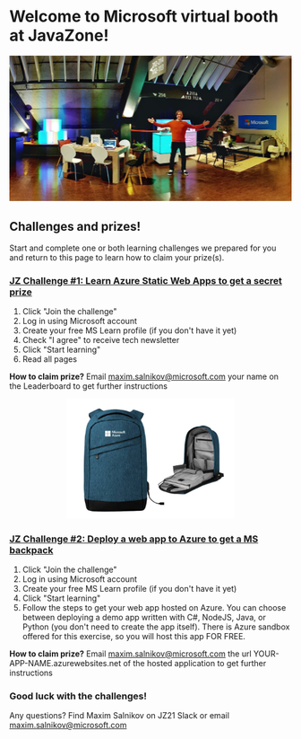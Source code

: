# Welcome to Microsoft virtual booth at JavaZone!

<p align="center">
    <img src="jz/jz.jpg" width="600">
</p>

## Challenges and prizes!

Start and complete one or both learning challenges we prepared for you and return to this page to learn how to claim your prize(s).

### [JZ Challenge #1: Learn Azure Static Web Apps to get a secret prize](https://docs.microsoft.com/en-us/learn/challenges?ocid=aid3040683&id=34f240f3-566f-424c-82fe-01672466d00f)

1. Click "Join the challenge" 
2. Log in using Microsoft account
3. Create your free MS Learn profile (if you don't have it yet)
4. Check "I agree" to receive tech newsletter
5. Click "Start learning"
6. Read all pages

**How to claim prize?**
Email [maxim.salnikov@microsoft.com](mailto:maxim.salnikov@microsoft.com) your name on the Leaderboard to get further instructions

<p align="center">
    <img src="jz/csc-prize-backpack.jpg" width="300">
</p>

### [JZ Challenge #2: Deploy a web app to Azure to get a MS backpack](https://docs.microsoft.com/en-us/learn/challenges?ocid=aid3040683&id=2e7537da-637b-4027-bc92-cb30b94acb6a)

1. Click "Join the challenge"
2. Log in using Microsoft account
3. Create your free MS Learn profile (if you don't have it yet)
4. Click "Start learning"
5. Follow the steps to get your web app hosted on Azure. You can choose between deploying a demo app written with C#, NodeJS, Java, or Python (you don't need to create the app itself). There is Azure sandbox offered for this exercise, so you will host this app FOR FREE.

**How to claim prize?**
Email [maxim.salnikov@microsoft.com](mailto:maxim.salnikov@microsoft.com) the url YOUR-APP-NAME.azurewebsites.net of the hosted application to get further instructions

### Good luck with the challenges!
Any questions? Find Maxim Salnikov on JZ21 Slack or email [maxim.salnikov@microsoft.com](mailto:maxim.salnikov@microsoft.com)
